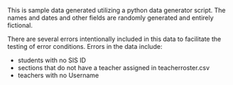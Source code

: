 This is sample data generated utilizing a python data generator script.
The names and dates and other fields are randomly generated and entirely fictional.

There are several errors intentionally included in this data to facilitate the testing of error conditions.
Errors in the data include:
- students with no SIS ID
- sections that do not have a teacher assigned in teacherroster.csv
- teachers with no Username
